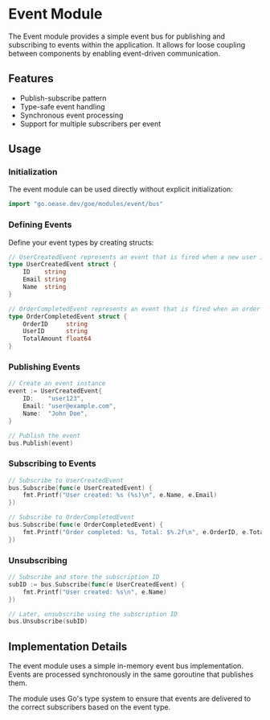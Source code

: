 # Event Module

The Event module provides a simple event bus for publishing and subscribing to events within the application. It allows for loose coupling between components by enabling event-driven communication.

## Features

- Publish-subscribe pattern
- Type-safe event handling
- Synchronous event processing
- Support for multiple subscribers per event

## Usage

### Initialization

The event module can be used directly without explicit initialization:

```go
import "go.oease.dev/goe/modules/event/bus"
```

### Defining Events

Define your event types by creating structs:

```go
// UserCreatedEvent represents an event that is fired when a new user is created
type UserCreatedEvent struct {
    ID    string
    Email string
    Name  string
}

// OrderCompletedEvent represents an event that is fired when an order is completed
type OrderCompletedEvent struct {
    OrderID     string
    UserID      string
    TotalAmount float64
}
```

### Publishing Events

```go
// Create an event instance
event := UserCreatedEvent{
    ID:    "user123",
    Email: "user@example.com",
    Name:  "John Doe",
}

// Publish the event
bus.Publish(event)
```

### Subscribing to Events

```go
// Subscribe to UserCreatedEvent
bus.Subscribe(func(e UserCreatedEvent) {
    fmt.Printf("User created: %s (%s)\n", e.Name, e.Email)
})

// Subscribe to OrderCompletedEvent
bus.Subscribe(func(e OrderCompletedEvent) {
    fmt.Printf("Order completed: %s, Total: $%.2f\n", e.OrderID, e.TotalAmount)
})
```

### Unsubscribing

```go
// Subscribe and store the subscription ID
subID := bus.Subscribe(func(e UserCreatedEvent) {
    fmt.Printf("User created: %s\n", e.Name)
})

// Later, unsubscribe using the subscription ID
bus.Unsubscribe(subID)
```

## Implementation Details

The event module uses a simple in-memory event bus implementation. Events are processed synchronously in the same goroutine that publishes them.

The module uses Go's type system to ensure that events are delivered to the correct subscribers based on the event type.